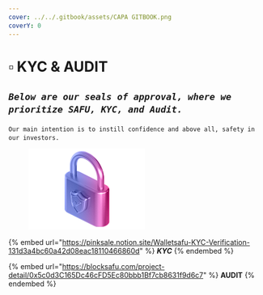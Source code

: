 ```yaml
---
cover: ../../.gitbook/assets/CAPA GITBOOK.png
coverY: 0
---
```


# ▫ KYC & AUDIT

## _`Below are our seals of approval, where we prioritize SAFU, KYC, and Audit.`_

`Our main intention is to instill confidence and above all, safety in our investors.`

<figure><img src="../../.gitbook/assets/b.png" alt=""><figcaption></figcaption></figure>

{% embed url="https://pinksale.notion.site/Walletsafu-KYC-Verification-131d3a4bc60a42d08eac18110466860d" %}
_**KYC**_
{% endembed %}

{% embed url="https://blocksafu.com/project-detail/0x5c0d3C165Dc46cFD5Ec80bbb1Bf7cb8631f9d6c7" %}
**AUDIT**
{% endembed %}

